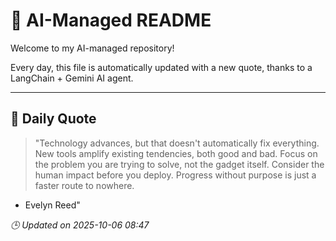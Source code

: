 # 🧠 AI-Managed README

Welcome to my AI-managed repository!

Every day, this file is automatically updated with a new quote, thanks to a LangChain + Gemini AI agent.

---

## 📅 Daily Quote

> "Technology advances, but that doesn't automatically fix everything.
New tools amplify existing tendencies, both good and bad.
Focus on the problem you are trying to solve, not the gadget itself.
Consider the human impact before you deploy.
Progress without purpose is just a faster route to nowhere.
- Evelyn Reed"

*🕒 Updated on 2025-10-06 08:47*
